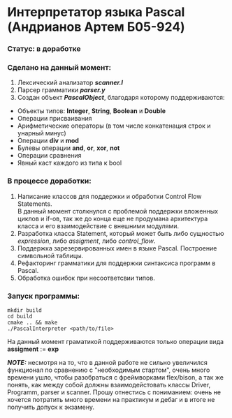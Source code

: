 # Интерпретатор языка Pascal (Андрианов Артем Б05-924)
### Статус: **в доработке**

### Сделано на данный момент:
1. Лексический анализатор **_scanner.l_**
2. Парсер грамматики **_parser.y_**
3. Создан объект **_PascalObject_**, благодаря которому поддерживаются:
  - Объекты типов: **Integer**, **String**, **Boolean** и **Double**
  - Операции присваивания
  - Арифметические операторы (в том числе конкатенация строк и унарный минус)
  - Операции __div__ и __mod__
  - Булевы операции __and__, __or__, __xor__, __not__
  - Операции сравнения 
  - Явный каст каждого из типа к bool
 
### В процессе доработки:
1. Написание классов для поддержки и обработки Control Flow Statements.   
    В данный момент столкнулся с проблемой поддержки вложенных циклов и if-ов, так же до конца еще не продумана архитектура класса и его взаимодействие с внешними модулями.
2. Разработка класса Statement, который может быть либо сущностью _expression_, либо _assigment_, либо _control_flow_.
3. Поддержка зарезервированных имен в языке Pascal. Построение символьной таблицы.
4. Рефакторинг грамматики для поддержки синтаксиса программ в Pascal.
5. Обработка ошибок при несоответсвии типов.

### Запуск программы:
```
mkdir build
cd build 
cmake .. && make
./PascalInterpreter <path/to/file>
```
На данный момент граматикой поддерживаются только операции вида __assigment__ := __exp__

**_NOTE:_** несмотря на то, что в данной работе не сильно увеличился функционал по сравнению с "необходимым стартом", очень много времени ушло, чтобы разобраться с фреймворками flex/bison, а так же понять, как между собой должны взаимодейстовать классы Driver, Programm, parser и scanner. Прошу отнестись с пониманием: очень не хочется потратить много времени на практикум и дебаг и в итоге не получить допуск к экзамену. 
